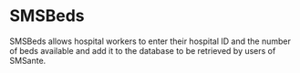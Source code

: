 SMSBeds
=======

SMSBeds allows hospital workers to enter their hospital ID and the number of beds available and add it to the database to be retrieved by users of SMSante.
